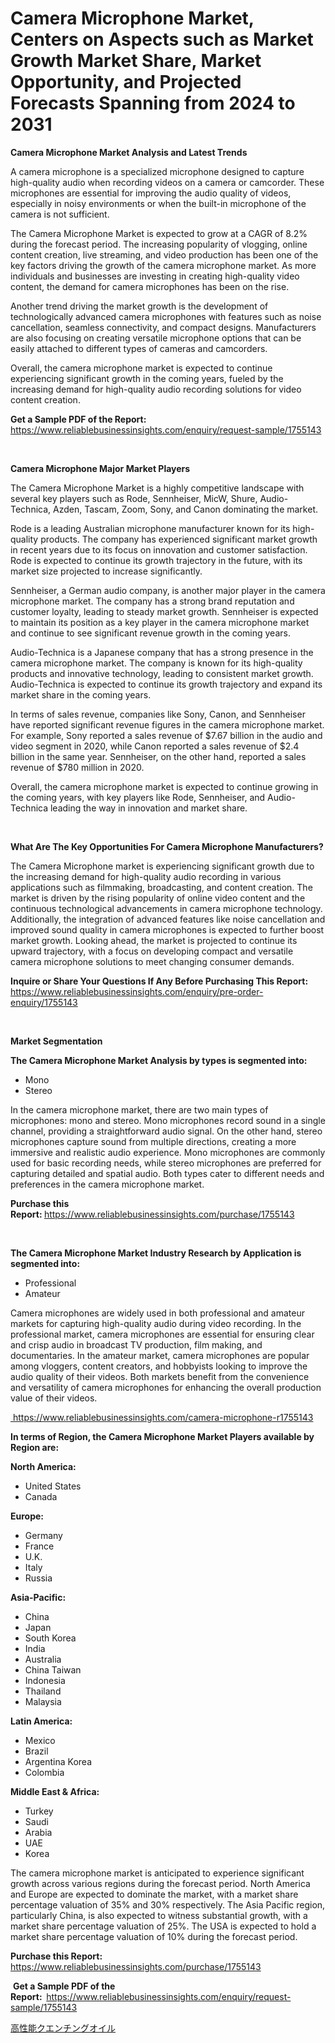 <p><h1>Camera Microphone Market, Centers on Aspects such as Market Growth Market Share, Market Opportunity, and Projected Forecasts Spanning from 2024 to 2031</h1></p><p><strong>Camera Microphone Market Analysis and Latest Trends</strong></p>
<p><p>A camera microphone is a specialized microphone designed to capture high-quality audio when recording videos on a camera or camcorder. These microphones are essential for improving the audio quality of videos, especially in noisy environments or when the built-in microphone of the camera is not sufficient.</p><p>The Camera Microphone Market is expected to grow at a CAGR of 8.2% during the forecast period. The increasing popularity of vlogging, online content creation, live streaming, and video production has been one of the key factors driving the growth of the camera microphone market. As more individuals and businesses are investing in creating high-quality video content, the demand for camera microphones has been on the rise.</p><p>Another trend driving the market growth is the development of technologically advanced camera microphones with features such as noise cancellation, seamless connectivity, and compact designs. Manufacturers are also focusing on creating versatile microphone options that can be easily attached to different types of cameras and camcorders.</p><p>Overall, the camera microphone market is expected to continue experiencing significant growth in the coming years, fueled by the increasing demand for high-quality audio recording solutions for video content creation.</p></p>
<p><strong>Get a Sample PDF of the Report:&nbsp;</strong> <a href="https://www.reliablebusinessinsights.com/enquiry/request-sample/1755143">https://www.reliablebusinessinsights.com/enquiry/request-sample/1755143</a></p>
<p>&nbsp;</p>
<p><strong>Camera Microphone Major Market Players</strong></p>
<p><p>The Camera Microphone Market is a highly competitive landscape with several key players such as Rode, Sennheiser, MicW, Shure, Audio-Technica, Azden, Tascam, Zoom, Sony, and Canon dominating the market. </p><p>Rode is a leading Australian microphone manufacturer known for its high-quality products. The company has experienced significant market growth in recent years due to its focus on innovation and customer satisfaction. Rode is expected to continue its growth trajectory in the future, with its market size projected to increase significantly.</p><p>Sennheiser, a German audio company, is another major player in the camera microphone market. The company has a strong brand reputation and customer loyalty, leading to steady market growth. Sennheiser is expected to maintain its position as a key player in the camera microphone market and continue to see significant revenue growth in the coming years.</p><p>Audio-Technica is a Japanese company that has a strong presence in the camera microphone market. The company is known for its high-quality products and innovative technology, leading to consistent market growth. Audio-Technica is expected to continue its growth trajectory and expand its market share in the coming years.</p><p>In terms of sales revenue, companies like Sony, Canon, and Sennheiser have reported significant revenue figures in the camera microphone market. For example, Sony reported a sales revenue of $7.67 billion in the audio and video segment in 2020, while Canon reported a sales revenue of $2.4 billion in the same year. Sennheiser, on the other hand, reported a sales revenue of $780 million in 2020.</p><p>Overall, the camera microphone market is expected to continue growing in the coming years, with key players like Rode, Sennheiser, and Audio-Technica leading the way in innovation and market share.</p></p>
<p>&nbsp;</p>
<p><strong>What Are The Key Opportunities For Camera Microphone Manufacturers?</strong></p>
<p><p>The Camera Microphone market is experiencing significant growth due to the increasing demand for high-quality audio recording in various applications such as filmmaking, broadcasting, and content creation. The market is driven by the rising popularity of online video content and the continuous technological advancements in camera microphone technology. Additionally, the integration of advanced features like noise cancellation and improved sound quality in camera microphones is expected to further boost market growth. Looking ahead, the market is projected to continue its upward trajectory, with a focus on developing compact and versatile camera microphone solutions to meet changing consumer demands.</p></p>
<p><strong>Inquire or Share Your Questions If Any Before Purchasing This Report:</strong> <a href="https://www.reliablebusinessinsights.com/enquiry/pre-order-enquiry/1755143">https://www.reliablebusinessinsights.com/enquiry/pre-order-enquiry/1755143</a></p>
<p>&nbsp;</p>
<p><strong>Market Segmentation</strong></p>
<p><strong>The Camera Microphone Market Analysis by types is segmented into:</strong></p>
<p><ul><li>Mono</li><li>Stereo</li></ul></p>
<p><p>In the camera microphone market, there are two main types of microphones: mono and stereo. Mono microphones record sound in a single channel, providing a straightforward audio signal. On the other hand, stereo microphones capture sound from multiple directions, creating a more immersive and realistic audio experience. Mono microphones are commonly used for basic recording needs, while stereo microphones are preferred for capturing detailed and spatial audio. Both types cater to different needs and preferences in the camera microphone market.</p></p>
<p><strong>Purchase this Report:&nbsp;</strong><a href="https://www.reliablebusinessinsights.com/purchase/1755143">https://www.reliablebusinessinsights.com/purchase/1755143</a></p>
<p>&nbsp;</p>
<p><strong>The Camera Microphone Market Industry Research by Application is segmented into:</strong></p>
<p><ul><li>Professional</li><li>Amateur</li></ul></p>
<p><p>Camera microphones are widely used in both professional and amateur markets for capturing high-quality audio during video recording. In the professional market, camera microphones are essential for ensuring clear and crisp audio in broadcast TV production, film making, and documentaries. In the amateur market, camera microphones are popular among vloggers, content creators, and hobbyists looking to improve the audio quality of their videos. Both markets benefit from the convenience and versatility of camera microphones for enhancing the overall production value of their videos.</p></p>
<p><a href="https://www.reliablebusinessinsights.com/camera-microphone-r1755143">&nbsp;https://www.reliablebusinessinsights.com/camera-microphone-r1755143</a></p>
<p><strong>In terms of Region, the Camera Microphone Market Players available by Region are:</strong></p>
<p>
    <p> <strong> North America: </strong>
        <ul>
            <li>United States</li>
            <li>Canada</li>
        </ul>
        </p> 
    <p> <strong> Europe: </strong>
        <ul>
            <li>Germany</li>
            <li>France</li>
            <li>U.K.</li>
            <li>Italy</li>
            <li>Russia</li>
        </ul>
        </p> 
    <p> <strong> Asia-Pacific: </strong>
        <ul>
            <li>China</li>
            <li>Japan</li>
            <li>South Korea</li>
            <li>India</li>
            <li>Australia</li>
            <li>China Taiwan</li>
            <li>Indonesia</li>
            <li>Thailand</li>
            <li>Malaysia</li>
        </ul>
        </p> 
    <p> <strong> Latin America: </strong>
        <ul>
            <li>Mexico</li>
            <li>Brazil</li>
            <li>Argentina Korea</li>
            <li>Colombia</li>
        </ul>
        </p> 
    <p> <strong> Middle East & Africa: </strong>
        <ul>
            <li>Turkey</li>
            <li>Saudi</li>
            <li>Arabia</li>
            <li>UAE</li>
            <li>Korea</li>
        </ul>
    </p>
    </p>
<p><p>The camera microphone market is anticipated to experience significant growth across various regions during the forecast period. North America and Europe are expected to dominate the market, with a market share percentage valuation of 35% and 30% respectively. The Asia Pacific region, particularly China, is also expected to witness substantial growth, with a market share percentage valuation of 25%. The USA is expected to hold a market share percentage valuation of 10% during the forecast period.</p></p>
<p><strong>Purchase this Report: </strong><a href="https://www.reliablebusinessinsights.com/purchase/1755143">https://www.reliablebusinessinsights.com/purchase/1755143</a></p>
<p>&nbsp;<strong>Get a Sample PDF of the Report:&nbsp;&nbsp;</strong><a href="https://www.reliablebusinessinsights.com/enquiry/request-sample/1755143">https://www.reliablebusinessinsights.com/enquiry/request-sample/1755143</a></p>
<p><strong></strong></p>
<p><p><a href="https://github.com/zjkmgcs938405/Market-Research-Report-List-2/blob/main/4309750141839.md">高性能クエンチングオイル</a></p></p>